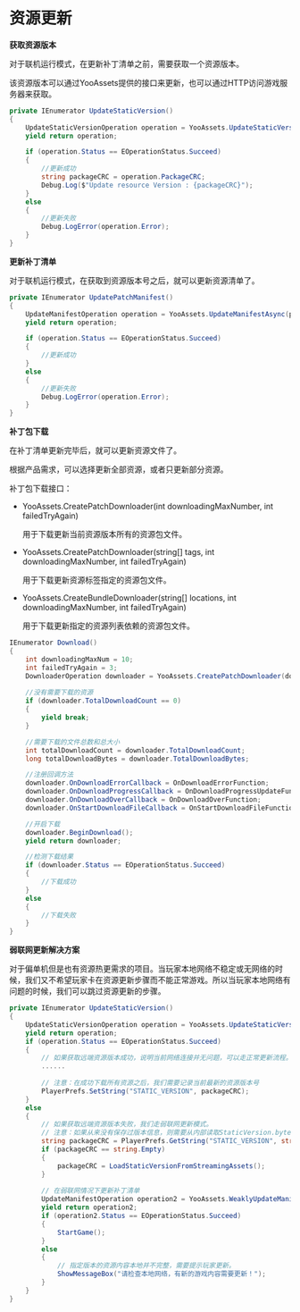 # 资源更新

**获取资源版本**

对于联机运行模式，在更新补丁清单之前，需要获取一个资源版本。

该资源版本可以通过YooAssets提供的接口来更新，也可以通过HTTP访问游戏服务器来获取。

````c#
private IEnumerator UpdateStaticVersion()
{
    UpdateStaticVersionOperation operation = YooAssets.UpdateStaticVersionAsync();
    yield return operation;

    if (operation.Status == EOperationStatus.Succeed)
    {
        //更新成功
        string packageCRC = operation.PackageCRC;
        Debug.Log($"Update resource Version : {packageCRC}");
    }
    else
    {
        //更新失败
        Debug.LogError(operation.Error);
    }
}
````

**更新补丁清单**

对于联机运行模式，在获取到资源版本号之后，就可以更新资源清单了。

````c#
private IEnumerator UpdatePatchManifest()
{
    UpdateManifestOperation operation = YooAssets.UpdateManifestAsync(packageCRC);
    yield return operation;

    if (operation.Status == EOperationStatus.Succeed)
    {
        //更新成功
    }
    else
    {
        //更新失败
        Debug.LogError(operation.Error);
    }
}
````

**补丁包下载**

在补丁清单更新完毕后，就可以更新资源文件了。

根据产品需求，可以选择更新全部资源，或者只更新部分资源。

补丁包下载接口：

- YooAssets.CreatePatchDownloader(int downloadingMaxNumber, int failedTryAgain)

  用于下载更新当前资源版本所有的资源包文件。

- YooAssets.CreatePatchDownloader(string[] tags, int downloadingMaxNumber, int failedTryAgain)

  用于下载更新资源标签指定的资源包文件。

- YooAssets.CreateBundleDownloader(string[] locations, int downloadingMaxNumber, int failedTryAgain)

  用于下载更新指定的资源列表依赖的资源包文件。

````c#
IEnumerator Download()
{
    int downloadingMaxNum = 10;
    int failedTryAgain = 3;
    DownloaderOperation downloader = YooAssets.CreatePatchDownloader(downloadingMaxNum, failedTryAgain);
    
    //没有需要下载的资源
    if (downloader.TotalDownloadCount == 0)
    {        
        yield break;
    }

    //需要下载的文件总数和总大小
    int totalDownloadCount = downloader.TotalDownloadCount;
    long totalDownloadBytes = downloader.TotalDownloadBytes;    

    //注册回调方法
    downloader.OnDownloadErrorCallback = OnDownloadErrorFunction;
    downloader.OnDownloadProgressCallback = OnDownloadProgressUpdateFunction;
    downloader.OnDownloadOverCallback = OnDownloadOverFunction;
    downloader.OnStartDownloadFileCallback = OnStartDownloadFileFunction;

    //开启下载
    downloader.BeginDownload();
    yield return downloader;

    //检测下载结果
    if (downloader.Status == EOperationStatus.Succeed)
    {
        //下载成功
    }
    else
    {
        //下载失败
    }
}
````

**弱联网更新解决方案**

对于偏单机但是也有资源热更需求的项目。当玩家本地网络不稳定或无网络的时候，我们又不希望玩家卡在资源更新步骤而不能正常游戏。所以当玩家本地网络有问题的时候，我们可以跳过资源更新的步骤。

````c#
private IEnumerator UpdateStaticVersion()
{
    UpdateStaticVersionOperation operation = YooAssets.UpdateStaticVersionAsync(10);
    yield return operation;
    if (operation.Status == EOperationStatus.Succeed)
    {
        // 如果获取远端资源版本成功，说明当前网络连接并无问题，可以走正常更新流程。
        ......
        
        // 注意：在成功下载所有资源之后，我们需要记录当前最新的资源版本号
        PlayerPrefs.SetString("STATIC_VERSION", packageCRC);
    }
    else
    {
        // 如果获取远端资源版本失败，我们走弱联网更新模式。
        // 注意：如果从来没有保存过版本信息，则需要从内部读取StaticVersion.bytes文件的版本信息。
        string packageCRC = PlayerPrefs.GetString("STATIC_VERSION", string.Empty);
        if (packageCRC == string.Empty)
        {
            packageCRC = LoadStaticVersionFromStreamingAssets();
        }
        
        // 在弱联网情况下更新补丁清单
        UpdateManifestOperation operation2 = YooAssets.WeaklyUpdateManifestAsync(packageCRC);
        yield return operation2;
        if (operation2.Status == EOperationStatus.Succeed)
        {
            StartGame();
        }
        else
        {
            // 指定版本的资源内容本地并不完整，需要提示玩家更新。
            ShowMessageBox("请检查本地网络，有新的游戏内容需要更新！");
        }
    }
}
````

